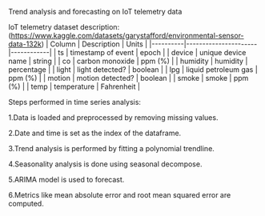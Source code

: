 Trend analysis and forecasting on IoT telemetry data

IoT telemetry dataset description:(https://www.kaggle.com/datasets/garystafford/environmental-sensor-data-132k)
| Column   | Description          | Units      |
|----------|----------------------|------------|
| ts       | timestamp of event   | epoch      |
| device   | unique device name   | string     |
| co       | carbon monoxide      | ppm (%)    |
| humidity | humidity             | percentage |
| light    | light detected?      | boolean    |
| lpg      | liquid petroleum gas | ppm (%)    |
| motion   | motion detected?     | boolean    |
| smoke    | smoke                | ppm (%)    |
| temp     | temperature          | Fahrenheit |

Steps performed in time series analysis:

1.Data is loaded and preprocessed by removing missing values.

2.Date and time is set as the index of the dataframe.

3.Trend analysis is performed by fitting a polynomial trendline.

4.Seasonality analysis is done using seasonal decompose.

5.ARIMA model is used to forecast.

6.Metrics like mean absolute error and root mean squared error are computed.
